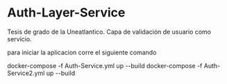 # Auth-Layer-Service
Tesis de grado de la Uneatlantico. Capa de validación de usuario como servicio. 

para iniciar la aplicacion corre el siguiente comando 

docker-compose -f Auth-Service.yml up --build
docker-compose -f Auth-Service2.yml up --build